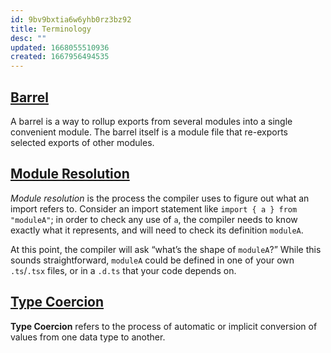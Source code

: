```yaml
---
id: 9bv9bxtia6w6yhb0rz3bz92
title: Terminology
desc: ""
updated: 1668055510936
created: 1667956494535
---
```


## [Barrel](https://basarat.gitbook.io/typescript/main-1/barrel)

A barrel is a way to rollup exports from several modules into a single convenient module. The barrel itself is a module file that re-exports selected exports of other modules.

## [Module Resolution](https://www.typescriptlang.org/docs/handbook/module-resolution.html)

_Module resolution_ is the process the compiler uses to figure out what an import refers to. Consider an import statement like `import { a } from "moduleA"`; in order to check any use of `a`, the compiler needs to know exactly what it represents, and will need to check its definition `moduleA`.

At this point, the compiler will ask “what’s the shape of `moduleA`?” While this sounds straightforward, `moduleA` could be defined in one of your own `.ts`/`.tsx` files, or in a `.d.ts` that your code depends on.

## [Type Coercion](https://www.geeksforgeeks.org/what-is-type-coercion-in-javascript/)

**Type Coercion** refers to the process of automatic or implicit conversion of values from one data type to another.

